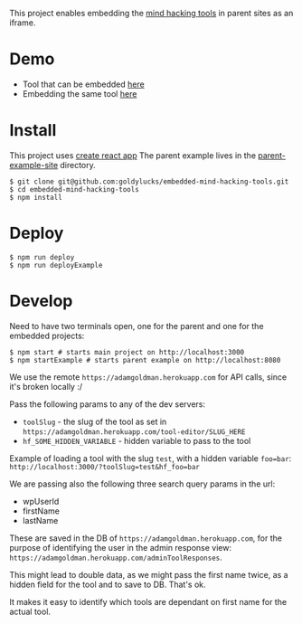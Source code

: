 This project enables embedding the [mind hacking tools](https://adamgoldman.herokuapp.com/tools) in parent sites as an iframe.

# Demo

- Tool that can be embedded [here](https://mind-hacking-tools.surge.sh/?toolSlug=test&wpUserId=2&firstName=adam&gender=male&lastName=goldman&hf_foo=bar)
- Embedding the same tool [here](https://mind-hacking-tools-example.surge.sh/?toolSlug=test&wpUserId=2&firstName=adam&gender=male&lastName=goldman&hf_foo=bar)

# Install

This project uses [create react app](https://github.com/facebook/create-react-app)
The parent example lives in the [parent-example-site](./parent-example-site) directory.

```
$ git clone git@github.com:goldylucks/embedded-mind-hacking-tools.git
$ cd embedded-mind-hacking-tools
$ npm install
```

# Deploy

```
$ npm run deploy
$ npm run deployExample
```

# Develop

Need to have two terminals open, one for the parent and one for the embedded projects:

```
$ npm start # starts main project on http://localhost:3000
$ npm startExample # starts parent example on http://localhost:8080
```

We use the remote `https://adamgoldman.herokuapp.com` for API calls, since it's broken locally :/

Pass the following params to any of the dev servers:

- `toolSlug` - the slug of the tool as set in `https://adamgoldman.herokuapp.com/tool-editor/SLUG_HERE`
- `hf_SOME_HIDDEN_VARIABLE` - hidden variable to pass to the tool

Example of loading a tool with the slug `test`, with a hidden variable `foo=bar`:  
`http://localhost:3000/?toolSlug=test&hf_foo=bar`

We are passing also the following three search query params in the url:

- wpUserId
- firstName
- lastName

These are saved in the DB of `https://adamgoldman.herokuapp.com`, for the purpose of identifying the user in the admin response view: `https://adamgoldman.herokuapp.com/adminToolResponses`.

This might lead to double data, as we might pass the first name twice, as a hidden field for the tool and to save to DB. That's ok.

It makes it easy to identify which tools are dependant on first name for the actual tool.
